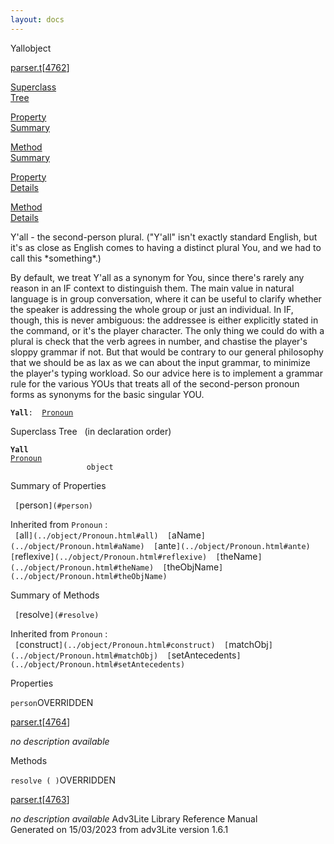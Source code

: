 ```yaml
---
layout: docs
---
```

<span class="title">Yall</span><span class="type">object</span>

[parser.t](../file/parser.t.html)\[[4762](../source/parser.t.html#4762)\]

[Superclass  
Tree](#_SuperClassTree_)

[Property  
Summary](#_PropSummary_)

[Method  
Summary](#_MethodSummary_)

[Property  
Details](#_Properties_)

[Method  
Details](#_Methods_)



Y'all - the second-person plural. ("Y'all" isn't exactly standard
English, but it's as close as English comes to having a distinct plural
You, and we had to call this \*something\*.)

By default, we treat Y'all as a synonym for You, since there's rarely
any reason in an IF context to distinguish them. The main value in
natural language is in group conversation, where it can be useful to
clarify whether the speaker is addressing the whole group or just an
individual. In IF, though, this is never ambiguous: the addressee is
either explicitly stated in the command, or it's the player character.
The only thing we could do with a plural is check that the verb agrees
in number, and chastise the player's sloppy grammar if not. But that
would be contrary to our general philosophy that we should be as lax as
we can about the input grammar, to minimize the player's typing
workload. So our advice here is to implement a grammar rule for the
various YOUs that treats all of the second-person pronoun forms as
synonyms for the basic singular YOU.

**`Yall`**` :   `[`Pronoun`](../object/Pronoun.html)



<span id="_SuperClassTree_"></span>



<span class="hdln">Superclass Tree</span>   (in declaration order)



**`Yall`**  
[`Pronoun`](../object/Pronoun.html)  
`                 object`  
<span id="_PropSummary_"></span>



<span class="hdln">Summary of Properties</span>  



` [`person`](#person)  `

Inherited from `Pronoun` :  
` [`all`](../object/Pronoun.html#all)  [`aName`](../object/Pronoun.html#aName)  [`ante`](../object/Pronoun.html#ante)  [`reflexive`](../object/Pronoun.html#reflexive)  [`theName`](../object/Pronoun.html#theName)  [`theObjName`](../object/Pronoun.html#theObjName)  `

<span id="_MethodSummary_"></span>



<span class="hdln">Summary of Methods</span>  



` [`resolve`](#resolve)  `

Inherited from `Pronoun` :  
` [`construct`](../object/Pronoun.html#construct)  [`matchObj`](../object/Pronoun.html#matchObj)  [`setAntecedents`](../object/Pronoun.html#setAntecedents)  `

<span id="_Properties_"></span>



<span class="hdln">Properties</span>  



<span id="person"></span>

`person`<span class="rem">OVERRIDDEN</span>

[parser.t](../file/parser.t.html)\[[4764](../source/parser.t.html#4764)\]



*no description available*



<span id="_Methods_"></span>



<span class="hdln">Methods</span>  



<span id="resolve"></span>

`resolve ( )`<span class="rem">OVERRIDDEN</span>

[parser.t](../file/parser.t.html)\[[4763](../source/parser.t.html#4763)\]



*no description available*
Adv3Lite Library Reference Manual  
Generated on 15/03/2023 from adv3Lite version 1.6.1


